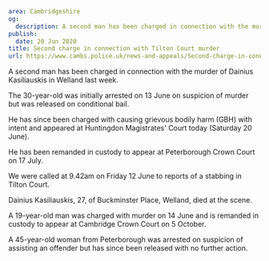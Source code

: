 ```yaml
area: Cambridgeshire
og:
  description: A second man has been charged in connection with the murder of Dainius Kasiliauskis in Welland last week.
publish:
  date: 20 Jun 2020
title: Second charge in connection with Tilton Court murder
url: https://www.cambs.police.uk/news-and-appeals/Second-charge-in-connection-with-Tilton-Court-murder
```

A second man has been charged in connection with the murder of Dainius Kasiliauskis in Welland last week.

The 30-year-old was initially arrested on 13 June on suspicion of murder but was released on conditional bail.

He has since been charged with causing grievous bodily harm (GBH) with intent and appeared at Huntingdon Magistrates' Court today (Saturday 20 June).

He has been remanded in custody to appear at Peterborough Crown Court on 17 July.

We were called at 9.42am on Friday 12 June to reports of a stabbing in Tilton Court.

Dainius Kasiliauskis, 27, of Buckminster Place, Welland, died at the scene.

A 19-year-old man was charged with murder on 14 June and is remanded in custody to appear at Cambridge Crown Court on 5 October.

A 45-year-old woman from Peterborough was arrested on suspicion of assisting an offender but has since been released with no further action.
